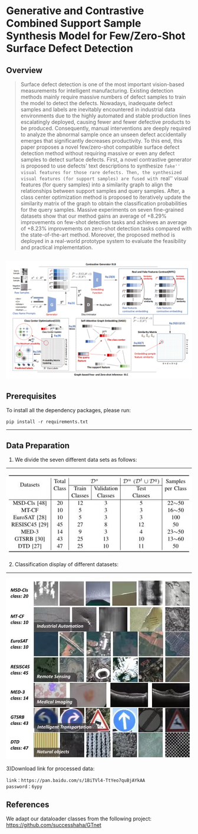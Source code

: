 # Generative and Contrastive Combined Support Sample Synthesis Model for Few/Zero-Shot Surface Defect Detection

## Overview
> Surface defect detection is one of the most important vision-based measurements for intelligent manufacturing. Existing detection methods mainly require massive numbers of defect samples to train the model to detect the defects. Nowadays, inadequate defect samples and labels are inevitably encountered in industrial data environments due to the highly automated and stable production lines escalatingly deployed, causing fewer and fewer defective products to be produced.  Consequently, manual interventions are deeply required to analyze the abnormal sample once an unseen defect accidentally emerges that significantly decreases productivity. To this end, this paper proposes a novel few/zero-shot compatible surface defect detection method without requiring massive or even any defect samples to detect surface defects. First, a novel contrastive generator is proposed to use defects' text descriptions to synthesize ``fake'' visual features for those rare defects. Then, the synthesized visual features (for support samples) are fused with ``real'' visual features (for query samples) into a similarity graph to align the relationships between support samples and query samples. After, a class center optimization method is proposed to iteratively update the similarity matrix of the graph to obtain the classification probabilities for the query samples. Massive experiments on seven fine-grained datasets show that our method gains an average of +8.29% improvements on few-shot detection tasks and achieves an average of +8.23% improvements on zero-shot detection tasks compared with the state-of-the-art method. Moreover, the proposed method is deployed in a real-world prototype system to evaluate the feasibility and practical implementation.

![generation_framework](./img/1.png)
---
## Prerequisites
To install all the dependency packages, please run:
```
pip install -r requirements.txt
```

---
## Data Preparation
1) We divide the seven different data sets as follows:
---
![generation_framework](./img/3.jpg)


2) Classification display of different datasets:
---
![generation_framework](./img/2.jpg)

3)Download link for processed data:
```
link：https://pan.baidu.com/s/1BiTVl4-TtYeo7quBjAYkAA 
password：6ypy						
```

## References
We adapt our dataloader classes from the following project:
https://github.com/successhaha/GTnet

